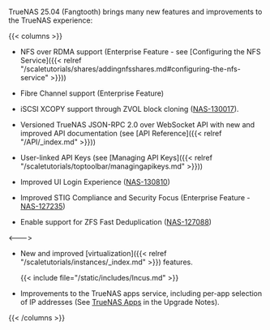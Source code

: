 &NewLine;

TrueNAS 25.04 (Fangtooth) brings many new features and improvements to the TrueNAS experience:

{{< columns >}}
* NFS over RDMA support (Enterprise Feature - see [Configuring the NFS Service]({{< relref "/scaletutorials/shares/addingnfsshares.md#configuring-the-nfs-service" >}}))
  
* Fibre Channel support (Enterprise Feature)

* iSCSI XCOPY support through ZVOL block cloning ([NAS-130017](https://ixsystems.atlassian.net/browse/NAS-130017)).

* Versioned TrueNAS JSON-RPC 2.0 over WebSocket API with new and improved API documentation (see [API Reference]({{< relref "/API/_index.md" >}}))

* User-linked API Keys (see [Managing API Keys]({{< relref "/scaletutorials/toptoolbar/managingapikeys.md" >}}))

* Improved UI Login Experience ([NAS-130810](https://ixsystems.atlassian.net/browse/NAS-130810))

* Improved STIG Compliance and Security Focus (Enterprise Feature - [NAS-127235](https://ixsystems.atlassian.net/browse/NAS-127235))

* Enable support for ZFS Fast Deduplication ([NAS-127088](https://ixsystems.atlassian.net/browse/NAS-127088))

<--->

* New and improved [virtualization]({{< relref "/scaletutorials/instances/_index.md" >}}) features.
  
  {{< include file="/static/includes/Incus.md" >}}

* Improvements to the TrueNAS apps service, including per-app selection of IP addresses (See [TrueNAS Apps](/gettingstarted/scalereleasenotes/#truenas-apps) in the Upgrade Notes).

{{< /columns >}}
